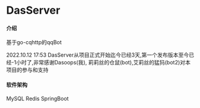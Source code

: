 # DasServer

#### 介绍

基于go-cqhttp的qqBot

2022.10.12 17:53 DasServer从项目正式开始迄今已经3天,第一个发布版本至今已经-1小时了,非常感谢Dasoops(我), 莉莉丝的仓鼠(bot),艾莉丝的猛犸(bot2)对本项目的参与和支持

#### 软件架构

MySQL Redis SpringBoot

